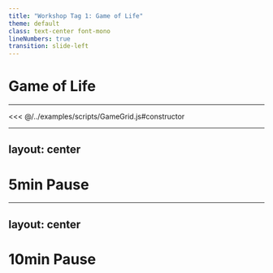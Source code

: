 ```yaml
---
title: "Workshop Tag 1: Game of Life"
theme: default
class: text-center font-mono
lineNumbers: true
transition: slide-left
---
```


# Game of Life

---

<<< @/../examples/scripts/GameGrid.js#constructor

---
layout: center
---

# 5min Pause

---
layout: center
---

# 10min Pause